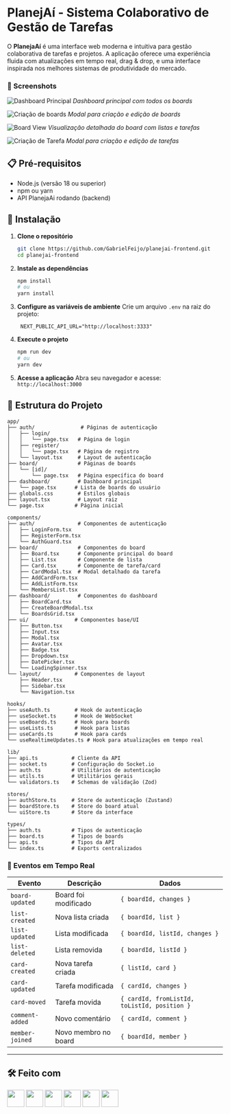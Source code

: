 # PlanejAí - Sistema Colaborativo de Gestão de Tarefas

O **PlanejaAí** é uma interface web moderna e intuitiva para gestão colaborativa de tarefas e projetos. A aplicação oferece uma experiência fluida com atualizações em tempo real, drag & drop, e uma interface inspirada nos melhores sistemas de produtividade do mercado.

### 📸 Screenshots

![Dashboard Principal](https://i.imgur.com/ukNMZzu.png)
_Dashboard principal com todos os boards_

![Criação de boards](https://i.imgur.com/6ZStp0p.png)
_Modal para criação e edição de boards_

![Board View](https://i.imgur.com/loSQXRQ.png)
_Visualização detalhada do board com listas e tarefas_

![Criação de Tarefa](https://i.imgur.com/7TlFAXH.png)
_Modal para criação e edição de tarefas_

## 📋 Pré-requisitos

- Node.js (versão 18 ou superior)
- npm ou yarn
- API PlanejaAi rodando (backend)

## 🚀 Instalação

1. **Clone o repositório**

   ```bash
   git clone https://github.com/GabrielFeijo/planejai-frontend.git
   cd planejai-frontend
   ```

2. **Instale as dependências**

   ```bash
   npm install
   # ou
   yarn install
   ```

3. **Configure as variáveis de ambiente**
   Crie um arquivo `.env` na raiz do projeto:

   ```env
    NEXT_PUBLIC_API_URL="http://localhost:3333"
   ```

4. **Execute o projeto**

   ```bash
   npm run dev
   # ou
   yarn dev
   ```

5. **Acesse a aplicação**
   Abra seu navegador e acesse: `http://localhost:3000`

## 📁 Estrutura do Projeto

```
app/
├── auth/               # Páginas de autenticação
│   ├── login/
│   │   └── page.tsx   # Página de login
│   ├── register/
│   │   └── page.tsx   # Página de registro
│   └── layout.tsx     # Layout de autenticação
├── board/             # Páginas de boards
│   └── [id]/
│       └── page.tsx   # Página específica do board
├── dashboard/         # Dashboard principal
│   └── page.tsx      # Lista de boards do usuário
├── globals.css        # Estilos globais
├── layout.tsx         # Layout raiz
└── page.tsx          # Página inicial

components/
├── auth/              # Componentes de autenticação
│   ├── LoginForm.tsx
│   ├── RegisterForm.tsx
│   └── AuthGuard.tsx
├── board/             # Componentes do board
│   ├── Board.tsx      # Componente principal do board
│   ├── List.tsx       # Componente de lista
│   ├── Card.tsx       # Componente de tarefa/card
│   ├── CardModal.tsx  # Modal detalhado da tarefa
│   ├── AddCardForm.tsx
│   ├── AddListForm.tsx
│   └── MembersList.tsx
├── dashboard/         # Componentes do dashboard
│   ├── BoardCard.tsx
│   ├── CreateBoardModal.tsx
│   └── BoardsGrid.tsx
├── ui/               # Componentes base/UI
│   ├── Button.tsx
│   ├── Input.tsx
│   ├── Modal.tsx
│   ├── Avatar.tsx
│   ├── Badge.tsx
│   ├── Dropdown.tsx
│   ├── DatePicker.tsx
│   └── LoadingSpinner.tsx
└── layout/           # Componentes de layout
    ├── Header.tsx
    ├── Sidebar.tsx
    └── Navigation.tsx

hooks/
├── useAuth.ts        # Hook de autenticação
├── useSocket.ts      # Hook de WebSocket
├── useBoards.ts      # Hook para boards
├── useLists.ts       # Hook para listas
├── useCards.ts       # Hook para cards
└── useRealtimeUpdates.ts # Hook para atualizações em tempo real

lib/
├── api.ts           # Cliente da API
├── socket.ts        # Configuração do Socket.io
├── auth.ts          # Utilitários de autenticação
├── utils.ts         # Utilitários gerais
└── validators.ts    # Schemas de validação (Zod)

stores/
├── authStore.ts     # Store de autenticação (Zustand)
├── boardStore.ts    # Store do board atual
└── uiStore.ts       # Store da interface

types/
├── auth.ts          # Tipos de autenticação
├── board.ts         # Tipos de boards
├── api.ts           # Tipos da API
└── index.ts         # Exports centralizados
```

### 📡 Eventos em Tempo Real

| Evento          | Descrição            | Dados                                        |
| --------------- | -------------------- | -------------------------------------------- |
| `board-updated` | Board foi modificado | `{ boardId, changes }`                       |
| `list-created`  | Nova lista criada    | `{ boardId, list }`                          |
| `list-updated`  | Lista modificada     | `{ boardId, listId, changes }`               |
| `list-deleted`  | Lista removida       | `{ boardId, listId }`                        |
| `card-created`  | Nova tarefa criada   | `{ listId, card }`                           |
| `card-updated`  | Tarefa modificada    | `{ cardId, changes }`                        |
| `card-moved`    | Tarefa movida        | `{ cardId, fromListId, toListId, position }` |
| `comment-added` | Novo comentário      | `{ cardId, comment }`                        |
| `member-joined` | Novo membro no board | `{ boardId, member }`                        |

---

## 🛠️ Feito com

<div align="left">
  <img src="https://cdn.jsdelivr.net/gh/devicons/devicon@latest/icons/typescript/typescript-plain.svg" width="40" height="40"/>
  <img src="https://cdn.jsdelivr.net/gh/devicons/devicon@latest/icons/nestjs/nestjs-original.svg" width="40" height="40"/>
  <img src="https://cdn.jsdelivr.net/gh/devicons/devicon@latest/icons/mongodb/mongodb-original.svg" width="40" height="40"/>
  <img src="https://cdn.jsdelivr.net/gh/devicons/devicon@latest/icons/prisma/prisma-original.svg" width="40" height="40"/>
  <img src="https://cdn.jsdelivr.net/gh/devicons/devicon@latest/icons/socketio/socketio-original.svg" width="40" height="40"/>
  <img src="https://cdn.jsdelivr.net/gh/devicons/devicon@latest/icons/swagger/swagger-original.svg" width="40" height="40"/>
</div>

